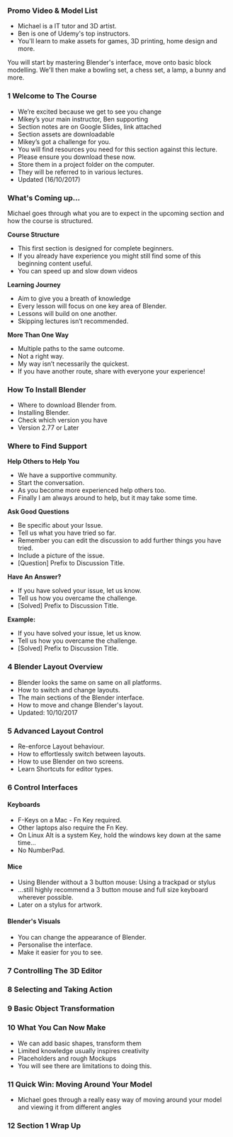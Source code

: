 ### Promo Video & Model List ###

+ Michael is a IT tutor and 3D artist.
+ Ben is one of Udemy's top instructors.
+ You'll learn to make assets for games, 3D printing, home design and more.

You will start by mastering Blender's interface, move onto basic block
modelling. We'll then make a bowling set, a chess set, a lamp, a bunny and
more.

### 1 Welcome to The Course ###

+ We’re excited because we get to see you change
+ Mikey’s your main instructor, Ben supporting
+ Section notes are on Google Slides, link attached
+ Section assets are downloadable
+ Mikey’s got a challenge for you.
+ You will find resources you need for this section against this lecture.
+ Please ensure you download these now.
+ Store them in a project folder on the computer.
+ They will be referred to in various lectures.
+ Updated (16/10/2017)

### What's Coming up... ###

Michael goes through what you are to expect in the upcoming section and how
the course is structured.

**Course Structure**

+ This first section is designed for complete beginners.
+ If you already have experience you might still find some of this beginning content useful.
+ You can speed up and slow down videos

**Learning Journey**

+ Aim to give you a breath of knowledge
+ Every lesson will focus on one key area of Blender.
+ Lessons will build on one another.
+ Skipping lectures isn’t recommended.

**More Than One Way**

+ Multiple paths to the same outcome.
+ Not a right way.
+ My way isn’t necessarily the quickest.
+ If you have another route, share with everyone your experience!

### How To Install Blender ###

+ Where to download Blender from.
+ Installing Blender.
+ Check which version you have
+ Version 2.77 or Later

### Where to Find Support ###

**Help Others to Help You**
+ We have a supportive community.
+ Start the conversation.
+ As you become more experienced help others too.
+ Finally I am always around to help, but it may take some time.

**Ask Good Questions**

+ Be specific about your Issue.
+ Tell us what you have tried so far.
+ Remember you can edit the discussion to add further things you have tried.
+ Include a picture of the issue.
+ [Question] Prefix to Discussion Title.

**Have An Answer?**

+ If you have solved your issue, let us know.
+ Tell us how you overcame the challenge.
+ [Solved] Prefix to Discussion Title.

**Example:**

+ If you have solved your issue, let us know.
+ Tell us how you overcame the challenge.
+ [Solved] Prefix to Discussion Title.

### 4 Blender Layout Overview ###

+ Blender looks the same on same on all platforms.
+ How to switch and change layouts.
+ The main sections of the Blender interface.
+ How to move and change Blender's layout.
+ Updated: 10/10/2017

### 5 Advanced Layout Control ###

+ Re-enforce Layout behaviour.
+ How to effortlessly switch between layouts.
+ How to use Blender on two screens.
+ Learn Shortcuts for editor types.

### 6 Control Interfaces

#### Keyboards
+ F-Keys on a Mac - Fn Key required.
+ Other laptops also require the Fn Key.
+ On Linux Alt is a system Key, hold the windows key down at the same time…
+ No NumberPad.

#### Mice
+ Using Blender without a 3 button mouse: Using a trackpad or stylus
+ …still highly recommend a 3 button mouse and full size keyboard wherever possible.
+ Later on a stylus for artwork.

#### Blender's Visuals
+ You can change the appearance of Blender.
+ Personalise the interface.
+ Make it easier for you to see.


### 7 Controlling The 3D Editor

### 8 Selecting and Taking Action

### 9 Basic Object Transformation

### 10 What You Can Now Make

+ We can add basic shapes, transform them
+ Limited knowledge usually inspires creativity
+ Placeholders and rough Mockups
+ You will see there are limitations to doing this.

### 11 Quick Win: Moving Around Your Model
+ Michael goes through a really easy way of moving around your model and viewing it from different angles

### 12 Section 1 Wrap Up ###
